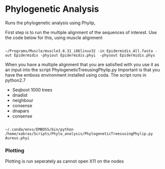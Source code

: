 # Phylogenetic Analysis

Runs the phylogenetic analysis using Phylip, 

First step is to run the multiple alignment of the sequences of interest. Use the code below for this, using muscle alignment


```

~/Programs/Muscle/muscle3.8.31_i86linux32 -in Epidermidis_All.fasta -out Epidermidis -phyiout Epidermidis.phyi  -physout Epidermidis.phys

```

When you have a multiple alignment that you are satisfied with you use it as an input into the script PhylogeneticTreeusingPhylip.py 
Important is that you have the emboss environment installed using coda. The script runs in python2.7

* Seqboot 1000 trees
* dnadist 
* neighbour 
* consense 
* dnapars
* consense


```

~/.conda/envs/EMBOSS/bin/python /home/xabras/Scripts/Phylo_analysis/PhylogeneticTreesusingPhylip.py Aureus.phyi 

```

### Plotting 

Plotting is run seperately as cannot open X11 on the nodes 

